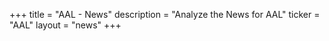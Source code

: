 +++
title = "AAL - News"
description = "Analyze the News for AAL"
ticker = "AAL"
layout = "news"
+++

